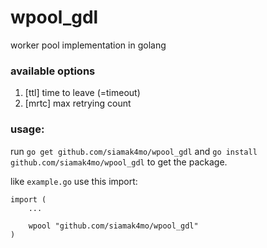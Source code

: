 # wpool_gdl
worker pool implementation in golang

### available options
1. [ttl]  time to leave (=timeout)
2. [mrtc] max retrying count

### usage:
run `go get github.com/siamak4mo/wpool_gdl` and `go install github.com/siamak4mo/wpool_gdl` to get the package.

like `example.go` use this import:
```
import (
	...

	wpool "github.com/siamak4mo/wpool_gdl"
)
```
